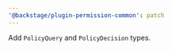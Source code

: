 ```yaml
---
'@backstage/plugin-permission-common': patch
---
```


Add `PolicyQuery` and `PolicyDecision` types.
